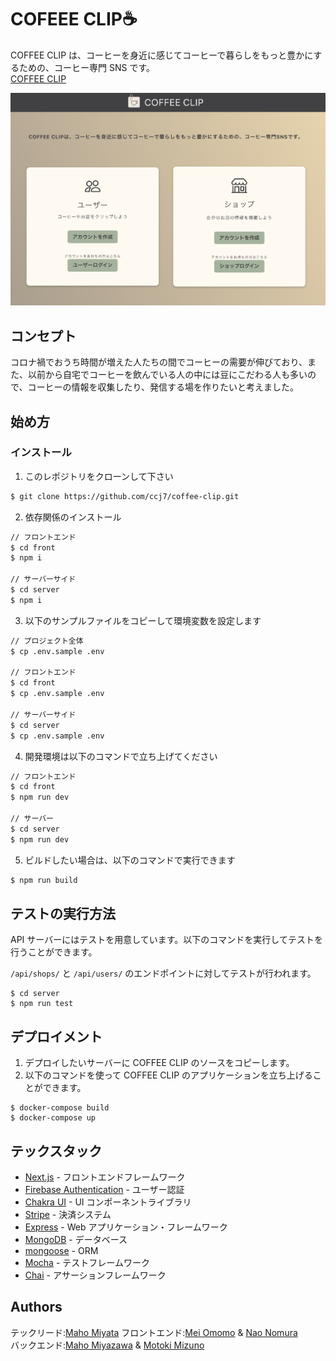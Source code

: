 # COFEEE CLIP☕️

COFFEE CLIP は、コーヒーを身近に感じてコーヒーで暮らしをもっと豊かにするための、コーヒー専門 SNS です。  
[COFFEE CLIP](http://ec2-13-231-157-112.ap-northeast-1.compute.amazonaws.com/)

![top.png](imgs-for-readme/top.png)

## コンセプト

コロナ禍でおうち時間が増えた人たちの間でコーヒーの需要が伸びており、また、以前から自宅でコーヒーを飲んでいる人の中には豆にこだわる人も多いので、コーヒーの情報を収集したり、発信する場を作りたいと考えました。

## 始め方

### インストール

1. このレポジトリをクローンして下さい

```sh
$ git clone https://github.com/ccj7/coffee-clip.git
```

2. 依存関係のインストール

```sh
// フロントエンド
$ cd front
$ npm i

// サーバーサイド
$ cd server
$ npm i
```

3. 以下のサンプルファイルをコピーして環境変数を設定します

```sh
// プロジェクト全体
$ cp .env.sample .env

// フロントエンド
$ cd front
$ cp .env.sample .env

// サーバーサイド
$ cd server
$ cp .env.sample .env
```

4. 開発環境は以下のコマンドで立ち上げてください

```bash
// フロントエンド
$ cd front
$ npm run dev

// サーバー
$ cd server
$ npm run dev
```

5. ビルドしたい場合は、以下のコマンドで実行できます

```bash
$ npm run build
```

## テストの実行方法

API サーバーにはテストを用意しています。以下のコマンドを実行してテストを行うことができます。

`/api/shops/` と `/api/users/` のエンドポイントに対してテストが行われます。

```
$ cd server
$ npm run test
```

## デプロイメント

1. デプロイしたいサーバーに COFFEE CLIP のソースをコピーします。
2. 以下のコマンドを使って COFFEE CLIP のアプリケーションを立ち上げることができます。

```
$ docker-compose build
$ docker-compose up
```

## テックスタック

- [Next.js](https://nextjs.org/) - フロントエンドフレームワーク
- [Firebase Authentication](https://firebase.google.com/docs/auth/) - ユーザー認証
- [Chakra UI](https://chakra-ui.com/) - UI コンポーネントライブラリ
- [Stripe](https://stripe.com/jp) - 決済システム
- [Express](http://expressjs.com/) - Web アプリケーション・フレームワーク
- [MongoDB](https://www.mongodb.com/) - データベース
- [mongoose](https://mongoosejs.com/) - ORM
- [Mocha](https://mochajs.org/) - テストフレームワーク
- [Chai](https://www.chaijs.com/) - アサーションフレームワーク

## Authors

テックリード:[Maho Miyata](https://github.com/mahomiyata)
フロントエンド:[Mei Omomo](https://github.com/mei-omomo) & [Nao Nomura](https://github.com/naonmr)  
バックエンド:[Maho Miyazawa](https://github.com/Maho-Miyazawa) & [Motoki Mizuno](https://github.com/Motoki-tech)
